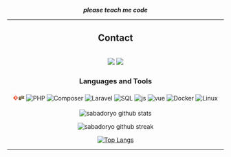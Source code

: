 <div align="center">
  
  <i><b>please teach me code</b></i>

-------------------
## Contact
<a href="https://www.instagram.com/sb_sabadoryo"><img width="100px" src="https://www.net-aware.org.uk/siteassets/images-and-icons/application-icons/app-icons-instagram.png?w=585&scale=down"/></a> <a href="https://discord.gg/r9gNCUMany"><img width="100px" src="https://www.net-aware.org.uk/siteassets/images-and-icons/application-icons/app-icons-discord.png?w=585&scale=down"/></a>
-------------------

### Languages and Tools  
<img align="center" alt="Git" width="26px" src="https://raw.githubusercontent.com/github/explore/80688e429a7d4ef2fca1e82350fe8e3517d3494d/topics/git/git.png" />
<img align="center" alt="PHP" width="26px" src="https://cdn4.iconfinder.com/data/icons/scripting-and-programming-languages/512/php-512.png" />
<img align="center" alt="Composer" width="26px" src="https://getcomposer.org/img/logo-composer-transparent.png" />
  <img align="center" alt="Laravel" width="26px" src="https://upload.wikimedia.org/wikipedia/commons/thumb/9/9a/Laravel.svg/1200px-Laravel.svg.png" />
  <img align="center" alt="SQL" width="26px" src="https://techmonitor.ai/wp-content/uploads/sites/20/2016/06/SQL.png" />
  <img align="center" alt="js" width="26px" src="https://upload.wikimedia.org/wikipedia/commons/thumb/9/99/Unofficial_JavaScript_logo_2.svg/1200px-Unofficial_JavaScript_logo_2.svg.png" />
  <img align="center" alt="vue" width="26px" src="https://www.positivethinking.tech/wp-content/uploads/2021/01/Logo-Vuejs.png" />
  <img align="center" alt="Docker" width="26px" src="https://www.docker.com/sites/default/files/social/docker_facebook_share.png" />
  <img align="center" alt="Linux" width="26px" src="https://www.howtogeek.com/wp-content/uploads/2021/09/linux_tux_hero_2.jpg?height=200p&trim=2,2,2,2" />
  
 <br>
  
![sabadoryo github stats](https://github-readme-stats.vercel.app/api?username=sabadoryo&show_icons=true&theme=radical&count_private=true&include_all_commits=true)

![sabadoryo github streak](https://github-readme-streak-stats.herokuapp.com/?user=sabadoryo&theme=radical&include_all_commits=true&count_private=true)

  
[![Top Langs](https://github-readme-stats.vercel.app/api/top-langs/?username=sabadoryo&layout=compact&show_icons=true&include_all_commits=true&bg_color=0,73FA79,73FDFF,7A81FF&theme=graywhite)](https://github.com/YasPHP/github-readme-stats)
 <div>

-----

